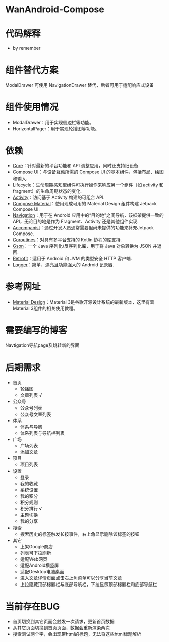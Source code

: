 # WanAndroid-Compose

# 代码解释
 - by remember
    
# 组件替代方案
ModalDrawer 可使用 NavigationDrawer 替代，后者可用于适配响应式设备

# 组件使用情况
 - ModalDrawer：用于实现侧边栏等功能。
 - HorizontalPager：用于实现轮播图等功能。

# 依赖
 - [Core](https://developer.android.google.cn/jetpack/androidx/releases/core?hl=zh-cn)：针对最新的平台功能和 API 调整应用，同时还支持旧设备.
 - [Compose UI](https://developer.android.google.cn/jetpack/androidx/releases/compose-ui?hl=zh-cn)：与设备互动所需的 Compose UI 的基本组件，包括布局、绘图和输入.
 - [Lifecycle](https://developer.android.google.cn/jetpack/androidx/releases/lifecycle?hl=zh-cn)：生命周期感知型组件可执行操作来响应另一个组件（如 activity 和 fragment）的生命周期状态的变化.
 - [Activity](https://developer.android.google.cn/jetpack/androidx/releases/activity?hl=zh-cn)：访问基于 Activity 构建的可组合 API.
 - [Compose Material](https://developer.android.google.cn/jetpack/androidx/releases/compose-material?hl=zh-cn)：使用现成可用的 Material Design 组件构建 Jetpack Compose UI.
 - [Navigation](https://developer.android.google.cn/jetpack/androidx/releases/navigation?hl=zh-cn)：用于在 Android 应用中的“目的地”之间导航，该框架提供一致的 API，无论目的地是作为 Fragment、Activity 还是其他组件实现.
 - [Accompanist](https://github.com/google/accompanist)：通过开发人员通常需要但尚未提供的功能来补充Jetpack Compose.
 - [Coroutines](https://github.com/Kotlin/kotlinx.coroutines)：对具有多平台支持的 Kotlin 协程的库支持.
 - [Gson](https://github.com/google/gson)：一个 Java 序列化/反序列化库，用于将 Java 对象转换为 JSON 并返回.
 - [Retrofit](https://github.com/square/retrofit)：适用于 Android 和 JVM 的类型安全 HTTP 客户端.
 - [Logger](https://github.com/orhanobut/logger)：简单、漂亮且功能强大的 Android 记录器.

# 参考网址
 - [Material Design](https://m3.material.io/)：Material 3是谷歌开源设计系统的最新版本，这里有着Material 3组件的相关使用教程。 

# 需要编写的博客
Navtigation导航page及跳转新的界面

# 后期需求
 - 首页
    - 轮播图
    - 文章列表 √
 - 公众号
    - 公众号列表
    - 公众号文章列表
 - 体系
    - 体系与导航
    - 体系列表与导航栏列表
 - 广场
    - 广场列表
    - 添加文章
 - 项目
    - 项目列表
 - 设置
    - 登录
    - 我的收藏
    - 系统设置
    - 我的积分
    - 积分规则
    - 积分排行 √
    - 主题切换
    - 我的分享
 - 搜索
   - 搜索历史的标签触发长按事件，右上角显示删除该标签的按钮 
 - 其它
   - 上架Google商店 
   - 列表可下拉刷新
   - 适配Web网页
   - 适配Android横竖屏
   - 适配Desktop电脑桌面
   - 进入文章详情页面点击右上角菜单可以分享当前文章
   - 上拉隐藏顶部标题栏与底部导航栏，下拉显示顶部标题栏和底部导航栏

# 当前存在BUG
 - 首页切换到其它页面会触发一次请求，更新首页数据
 - 从其它页面切换到首页页面，数据会重新渲染两次
 - 搜索测试两个字，会出现带html的标题，无法将这些html标题解析